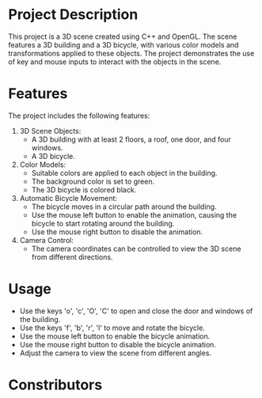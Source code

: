# Project Description
This project is a 3D scene created using C++ and OpenGL. The scene features a 3D building and a 3D bicycle, with various color models and transformations applied to these objects. The project demonstrates the use of key and mouse inputs to interact with the objects in the scene.
# Features
The project includes the following features:
1. 3D Scene Objects:
   - A 3D building with at least 2 floors, a roof, one door, and four windows.
   - A 3D bicycle.
2. Color Models:
   - Suitable colors are applied to each object in the building.
   - The background color is set to green.
   - The 3D bicycle is colored black.
3. Automatic Bicycle Movement:
   - The bicycle moves in a circular path around the building.
   - Use the mouse left button to enable the animation, causing the bicycle to start rotating around the building.
   - Use the mouse right button to disable the animation.
4. Camera Control:
   - The camera coordinates can be controlled to view the 3D scene from different directions.
# Usage 
- Use the keys 'o', 'c', 'O', 'C' to open and close the door and windows of the building.
- Use the keys 'f', 'b', 'r', 'l' to move and rotate the bicycle.
- Use the mouse left button to enable the bicycle animation.
- Use the mouse right button to disable the bicycle animation.
- Adjust the camera to view the scene from different angles.
# Constributors
